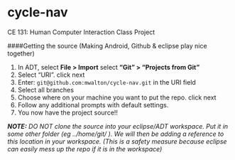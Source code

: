 cycle-nav
=========

CE 131: Human Computer Interaction Class Project

####Getting the source (Making Android, Github & eclipse play nice together)  
1.  In ADT, select __File > Import__ select __“Git” > “Projects from Git”__
2.  Select “URI”.  click next
3.  Enter: `git@github.com:mwalton/cycle-nav.git` in the URI field
4.  Select all branches
5.  Choose where on your machine you want to put the repo. click next
6.  Follow any additional prompts with default settings.
7.  You now have the project source!!

*__NOTE:__ DO NOT clone the source into your eclipse/ADT workspace.  Put it in some other folder (eg ../home/git/ ).  We will then be adding a reference to this location in your workspace.  (This is a safety measure because eclipse can easily mess up the repo if it is in the workspace)*
